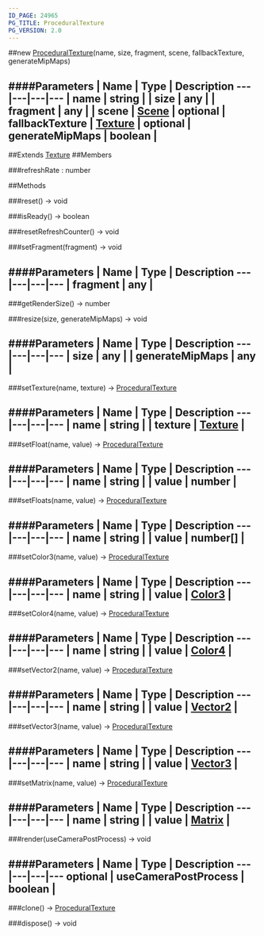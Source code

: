 ```yaml
---
ID_PAGE: 24965
PG_TITLE: ProceduralTexture
PG_VERSION: 2.0
---
```

##new [ProceduralTexture](/classes/ProceduralTexture)(name, size, fragment, scene, fallbackTexture, generateMipMaps)




####Parameters
 | Name | Type | Description
---|---|---|---
 | name | string | 
 | size | any | 
 | fragment | any | 
 | scene | [Scene](/classes/Scene) | 
optional | fallbackTexture | [Texture](/classes/Texture) | 
optional | generateMipMaps | boolean | 
---

##Extends [Texture](/classes/Texture)
##Members

###refreshRate : number









##Methods

###reset() &rarr; void




###isReady() &rarr; boolean




###resetRefreshCounter() &rarr; void




###setFragment(fragment) &rarr; void



####Parameters
 | Name | Type | Description
---|---|---|---
 | fragment | any | 
---

###getRenderSize() &rarr; number




###resize(size, generateMipMaps) &rarr; void



####Parameters
 | Name | Type | Description
---|---|---|---
 | size | any | 
 | generateMipMaps | any | 
---

###setTexture(name, texture) &rarr; [ProceduralTexture](/classes/ProceduralTexture)



####Parameters
 | Name | Type | Description
---|---|---|---
 | name | string | 
 | texture | [Texture](/classes/Texture) | 
---

###setFloat(name, value) &rarr; [ProceduralTexture](/classes/ProceduralTexture)



####Parameters
 | Name | Type | Description
---|---|---|---
 | name | string | 
 | value | number | 
---

###setFloats(name, value) &rarr; [ProceduralTexture](/classes/ProceduralTexture)



####Parameters
 | Name | Type | Description
---|---|---|---
 | name | string | 
 | value | number[] | 
---

###setColor3(name, value) &rarr; [ProceduralTexture](/classes/ProceduralTexture)



####Parameters
 | Name | Type | Description
---|---|---|---
 | name | string | 
 | value | [Color3](/classes/Color3) | 
---

###setColor4(name, value) &rarr; [ProceduralTexture](/classes/ProceduralTexture)



####Parameters
 | Name | Type | Description
---|---|---|---
 | name | string | 
 | value | [Color4](/classes/Color4) | 
---

###setVector2(name, value) &rarr; [ProceduralTexture](/classes/ProceduralTexture)



####Parameters
 | Name | Type | Description
---|---|---|---
 | name | string | 
 | value | [Vector2](/classes/Vector2) | 
---

###setVector3(name, value) &rarr; [ProceduralTexture](/classes/ProceduralTexture)



####Parameters
 | Name | Type | Description
---|---|---|---
 | name | string | 
 | value | [Vector3](/classes/Vector3) | 
---

###setMatrix(name, value) &rarr; [ProceduralTexture](/classes/ProceduralTexture)



####Parameters
 | Name | Type | Description
---|---|---|---
 | name | string | 
 | value | [Matrix](/classes/Matrix) | 
---

###render(useCameraPostProcess) &rarr; void



####Parameters
 | Name | Type | Description
---|---|---|---
optional | useCameraPostProcess | boolean | 
---

###clone() &rarr; [ProceduralTexture](/classes/ProceduralTexture)




###dispose() &rarr; void

